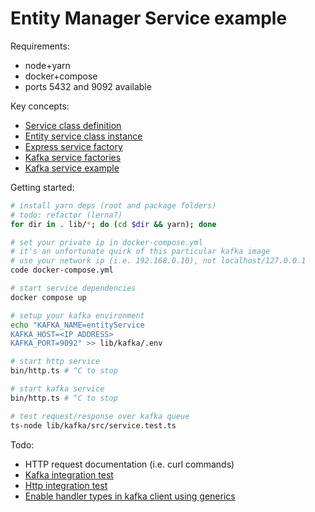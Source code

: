 # Entity Manager Service example

Requirements:

* node+yarn
* docker+compose
* ports 5432 and 9092 available

Key concepts:

* [Service class definition](lib/service/src/index.ts)
* [Entity service class instance](src/service.ts)
* [Express service factory](lib/http/src/service.ts)
* [Kafka service factories](lib/kafka/src/service.ts)
* [Kafka service example](lib/kafka/src/service.ts)

Getting started:

```bash
# install yarn deps (root and package folders)
# todo: refactor (lerna?)
for dir in . lib/*; do (cd $dir && yarn); done

# set your private ip in docker-compose.yml
# it's an unfortunate quirk of this particular kafka image
# use your network ip (i.e. 192.168.0.10), not localhost/127.0.0.1
code docker-compose.yml

# start service dependencies
docker compose up

# setup your kafka environment
echo "KAFKA_NAME=entityService
KAFKA_HOST=<IP ADDRESS>
KAFKA_PORT=9092" >> lib/kafka/.env

# start http service
bin/http.ts # ^C to stop

# start kafka service
bin/http.ts # ^C to stop

# test request/response over kafka queue
ts-node lib/kafka/src/service.test.ts
```

Todo:

* HTTP request documentation (i.e. curl commands)
* [Kafka integration test](test/kafka.service.ts)
* [Http integration test](test/http.service.ts)
* [Enable handler types in kafka client using generics](lib/kafka/src/service.ts)
